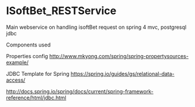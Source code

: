 # ISoftBet_RESTService
Main webservice on handling isoftBet request on spring 4 mvc, postgresql jdbc

Components used

Properties config 
http://www.mkyong.com/spring/spring-propertysources-example/


JDBC Template for Spring
https://spring.io/guides/gs/relational-data-access/

http://docs.spring.io/spring/docs/current/spring-framework-reference/html/jdbc.html
